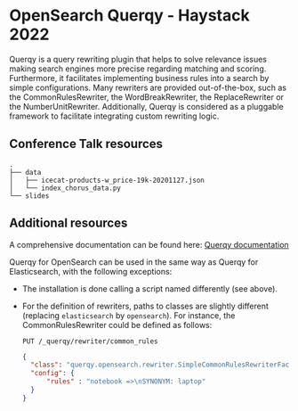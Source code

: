 # OpenSearch Querqy - Haystack 2022

Querqy is a query rewriting plugin that helps to solve relevance issues making search engines more precise regarding matching and scoring. Furthermore, it facilitates implementing business rules into a search by simple configurations. Many rewriters are provided out-of-the-box, such as the CommonRulesRewriter, the WordBreakRewriter, the ReplaceRewriter or the NumberUnitRewriter. Additionally, Querqy is considered as a pluggable framework to facilitate integrating custom rewriting logic.

## Conference Talk resources
```
.
├── data 
│   ├── icecat-products-w_price-19k-20201127.json
│   └── index_chorus_data.py
└── slides
```

## Additional resources
A comprehensive documentation can be found here: [Querqy documentation](https://docs.querqy.org/querqy/index.html)

Querqy for OpenSearch can be used in the same way as Querqy for Elasticsearch, with the following exceptions:
* The installation is done calling a script named differently (see above). 
* For the definition of rewriters, paths to classes are slightly different (replacing `elasticsearch` by 
  `opensearch`). For instance, the CommonRulesRewriter could be defined as follows:

  `PUT /_querqy/rewriter/common_rules` 
  ```json
  {
    "class": "querqy.opensearch.rewriter.SimpleCommonRulesRewriterFactory",
    "config": {
        "rules" : "notebook =>\nSYNONYM: laptop"
    }
  }
  ``` 
